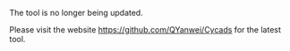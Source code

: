 The tool is no longer being updated.

Please visit the website https://github.com/QYanwei/Cycads for the latest tool.
